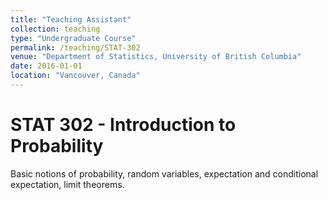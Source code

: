```yaml
---
title: "Teaching Assistant"
collection: teaching
type: "Undergraduate Course"
permalink: /teaching/STAT-302
venue: "Department of Statistics, University of British Columbia"
date: 2016-01-01
location: "Vancouver, Canada"
---
```


STAT 302 - Introduction to Probability
======
Basic notions of probability, random variables, expectation and conditional expectation, limit theorems.